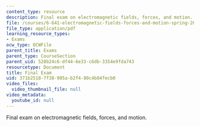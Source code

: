 ```yaml
---
content_type: resource
description: Final exam on electromagnetic fields, forces, and motion.
file: /courses/6-641-electromagnetic-fields-forces-and-motion-spring-2009/371b25187f38905ab2f480c4b84fecb0_MIT6_641s09_exam2008.pdf
file_type: application/pdf
learning_resource_types:
- Exams
ocw_type: OCWFile
parent_title: Exams
parent_type: CourseSection
parent_uid: 528b24c6-df44-6e33-c6db-3354e9fda743
resourcetype: Document
title: Final Exam
uid: 371b2518-7f38-905a-b2f4-80c4b84fecb0
video_files:
  video_thumbnail_file: null
video_metadata:
  youtube_id: null
---
```

Final exam on electromagnetic fields, forces, and motion.


